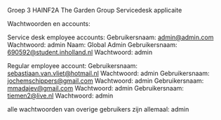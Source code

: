 Groep 3 HAINF2A
The Garden Group Servicedesk applicaite

Wachtwoorden en accounts:

Service desk employee accounts:
Gebruikersnaam: admin@admin.com
Wachtwoord: admin
Naam: Global Admin
Gebruikersnaam: 690592@student.inholland.nl
Wachtwoord: admin

Regular employee account:
Gebruikersnaam: sebastiaan.van.vliet@hotmail.nl
Wachtwoord: admin
Gebruikersnaam: jochemschippers@gmail.com
Wachtwoord: admin
Gebruikersnaam: mmadajev@gmail.com
Wachtwoord: admin
Gebruikersnaam: tiemen2@live.nl
Wachtwoord: admin

alle wachtwoorden van overige gebruikers zijn allemaal: admin
